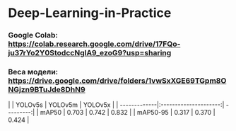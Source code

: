 # Deep-Learning-in-Practice
### Google Colab: https://colab.research.google.com/drive/17FQo-ju37rYo2Y0StodccNglA9_ezoG9?usp=sharing
### Веса модели: https://drive.google.com/drive/folders/1vwSxXGE69TGpm8ONGjzn9BTuJde8DhN9 

|              |  YOLOv5s  |  YOLOv5m  |  YOLOv5x  |
| -------------|:---------------------:| ---------:|
| mAP50        |   0.703   |   0.742   |   0.832   |
| mAP50-95     |   0.317   |   0.370   |   0.424   |
